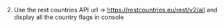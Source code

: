 2. Use the rest countries API url -> https://restcountries.eu/rest/v2/all and display all the country flags in console
